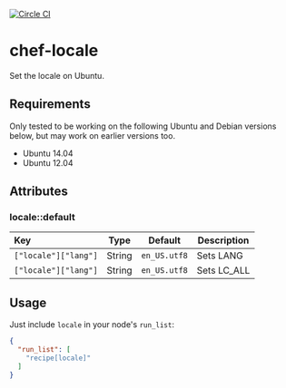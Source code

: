[![Circle CI](https://circleci.com/gh/Soliah/chef-locale.svg?style=svg)](https://circleci.com/gh/Soliah/chef-locale)

# chef-locale

Set the locale on Ubuntu.

## Requirements

Only tested to be working on the following Ubuntu and Debian versions below, but may work on earlier versions too.

- Ubuntu 14.04
- Ubuntu 12.04

## Attributes

### locale::default

Key                  | Type   | Default      | Description
:--------------------|--------|--------------|-------------------------------------------------
`["locale"]["lang"]` | String | `en_US.utf8` | Sets LANG
`["locale"]["lang"]` | String | `en_US.utf8` | Sets LC_ALL

## Usage

Just include `locale` in your node's `run_list`:

```json
{
  "run_list": [
    "recipe[locale]"
  ]
}
```
